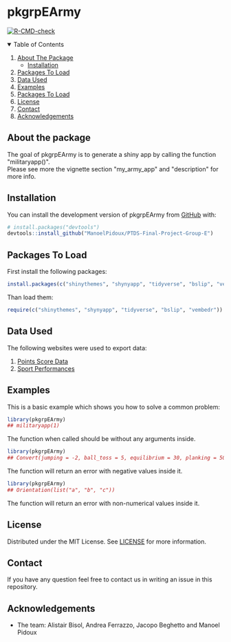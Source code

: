 # pkgrpEArmy

<!-- badges: start -->
[![R-CMD-check](https://github.com/ManoelPidoux/PTDS-Final-Project-Group-E/actions/workflows/R-CMD-check.yaml/badge.svg)](https://github.com/ManoelPidoux/PTDS-Final-Project-Group-E/actions/workflows/R-CMD-check.yaml)
<!-- badges: end -->

<!-- TABLE OF CONTENTS -->
<details open="open">
  <summary>Table of Contents</summary>
  <ol>
    <li>
      <a href="#about-the-package">About The Package</a>
      <ul>
        <li><a href="#installation">Installation</a></li>
      </ul>
    </li>
    <li><a href="#packages-to-load ">Packages To Load </a>
    <li><a href="#data-used">Data Used</a></li>
    <li><a href="#examples ">Examples </a></li>
    <li><a href="#packages-to-load ">Packages To Load </a></li>
    <li><a href="#license">License</a></li>
    <li><a href="#contact">Contact</a></li>
    <li><a href="#acknowledgements">Acknowledgements</a></li>
  </ol>
</details>

<!-- ABOUT THE PACKAGE -->   
## About the package   

The goal of pkgrpEArmy is to generate a shiny app by calling the function "militaryapp()".   
Please see more the vignette section "my_army_app" and "description" for more info.

## Installation

You can install the development version of pkgrpEArmy from [GitHub](https://github.com/) with:

``` r
# install.packages("devtools")
devtools::install_github("ManoelPidoux/PTDS-Final-Project-Group-E")
```

<!-- PACKAGES TO LOAD -->
## Packages To Load  
   
First install the following packages:
``` r
install.packages(c("shinythemes", "shynyapp", "tidyverse", "bslip", "vembedr"))
```
   
Than load them:
``` r
require(c("shinythemes", "shynyapp", "tidyverse", "bslip", "vembedr"))
```

<!-- DATA USED -->
## Data Used

The following websites were used to export data: 
1. [Points Score Data](https://www.baspo.admin.ch/content/baspo-internet/fr/sportfoerderung/breitensport/fitnesstest-armee-fta-rekrutierung/_jcr_content/contentPar/accordion/accordionItems/268_1649923349772/accordionPar/downloadlist_copy_92/downloadItems/74_1632920294073.download/f_Poster_FTA_Rekrutierung_2021_Tabelle_screen.pdf)
2. [Sport Performances](https://www.miljobs.ch/fr/funtkionen-von-a-bis-z)

<!-- EXAMPLES -->   
## Examples

This is a basic example which shows you how to solve a common problem:

``` r
library(pkgrpEArmy)
## militaryapp(1)
```
The function when called should be without any arguments inside.    

``` r
library(pkgrpEArmy)
## Convert(jumping = -2, ball_toss = 5, equilibrium = 30, planking = 50, running = 300)
```
The function will return an error with negative values inside it.     

``` r
library(pkgrpEArmy)
## Orientation(list("a", "b", "c"))
```
The function will return an error with non-numerical values inside it. 

<!-- LICENSE -->
## License

Distributed under the MIT License. See [LICENSE](LICENSE.md/) for more information.

<!-- CONTACT -->
## Contact
                                   
If you have any question feel free to contact us in writing an issue in this repository. 

<!-- ACKNOWLEDGEMENTS -->
## Acknowledgements
*  The team: Alistair Bisol, Andrea Ferrazzo, Jacopo Beghetto and Manoel Pidoux 
